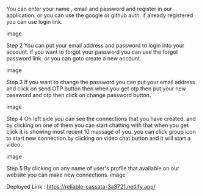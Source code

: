 You can enter your name , email and password and register in our application. or you can use the google or github auth. if already registered you can use login link.

image

Step 2
You can put your email address and password to login into your account. if you want to forgot your password you can use the forgot password link. or you can goto create a new account.

image

Step 3
If you want to change the password you can put your email address and click on send OTP button then when you get otp then put your new password and otp then click on change password button.

image

Step 4
On left side you can see the connections that you have created. and by clicking on one of them you can start chatting with that when you get click it is showing most recent 10 massage of you. you can click group icon to start new connection.by clicking on video chat button and it will start a video.

image

Step 5
By clicking on any name of user's profile that available on our website you can make new connections. image

Deployed Link : https://reliable-cassata-3a3721.netlify.app/
